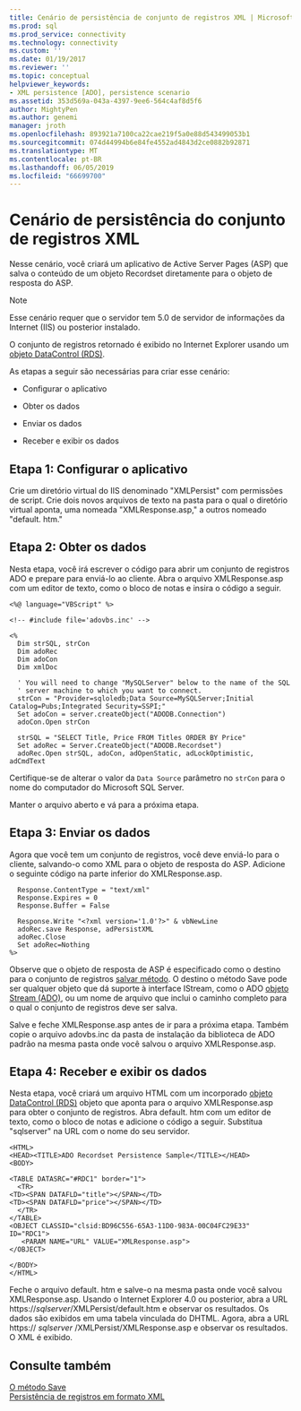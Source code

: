 ```yaml
---
title: Cenário de persistência de conjunto de registros XML | Microsoft Docs
ms.prod: sql
ms.prod_service: connectivity
ms.technology: connectivity
ms.custom: ''
ms.date: 01/19/2017
ms.reviewer: ''
ms.topic: conceptual
helpviewer_keywords:
- XML persistence [ADO], persistence scenario
ms.assetid: 353d569a-043a-4397-9ee6-564c4af8d5f6
author: MightyPen
ms.author: genemi
manager: jroth
ms.openlocfilehash: 893921a7100ca22cae219f5a0e88d543499053b1
ms.sourcegitcommit: 074d44994b6e84fe4552ad4843d2ce0882b92871
ms.translationtype: MT
ms.contentlocale: pt-BR
ms.lasthandoff: 06/05/2019
ms.locfileid: "66699700"
---
```

# <a name="xml-recordset-persistence-scenario"></a>Cenário de persistência do conjunto de registros XML
Nesse cenário, você criará um aplicativo de Active Server Pages (ASP) que salva o conteúdo de um objeto Recordset diretamente para o objeto de resposta do ASP.  
  
> [!NOTE]
>  Esse cenário requer que o servidor tem 5.0 de servidor de informações da Internet (IIS) ou posterior instalado.  
  
 O conjunto de registros retornado é exibido no Internet Explorer usando um [objeto DataControl (RDS)](../../../ado/reference/rds-api/datacontrol-object-rds.md).  
  
 As etapas a seguir são necessárias para criar esse cenário:  
  
-   Configurar o aplicativo  
  
-   Obter os dados  
  
-   Enviar os dados  
  
-   Receber e exibir os dados  
  
## <a name="step-1-set-up-the-application"></a>Etapa 1: Configurar o aplicativo  
 Crie um diretório virtual do IIS denominado "XMLPersist" com permissões de script. Crie dois novos arquivos de texto na pasta para o qual o diretório virtual aponta, uma nomeada "XMLResponse.asp," a outros nomeado "default. htm."  
  
## <a name="step-2-get-the-data"></a>Etapa 2: Obter os dados  
 Nesta etapa, você irá escrever o código para abrir um conjunto de registros ADO e prepare para enviá-lo ao cliente. Abra o arquivo XMLResponse.asp com um editor de texto, como o bloco de notas e insira o código a seguir.  
  
```  
<%@ language="VBScript" %>  
  
<!-- #include file='adovbs.inc' -->  
  
<%  
  Dim strSQL, strCon  
  Dim adoRec   
  Dim adoCon   
  Dim xmlDoc   
  
  ' You will need to change "MySQLServer" below to the name of the SQL   
  ' server machine to which you want to connect.  
  strCon = "Provider=sqloledb;Data Source=MySQLServer;Initial Catalog=Pubs;Integrated Security=SSPI;"  
  Set adoCon = server.createObject("ADODB.Connection")  
  adoCon.Open strCon  
  
  strSQL = "SELECT Title, Price FROM Titles ORDER BY Price"  
  Set adoRec = Server.CreateObject("ADODB.Recordset")  
  adoRec.Open strSQL, adoCon, adOpenStatic, adLockOptimistic, adCmdText  
```  
  
 Certifique-se de alterar o valor da `Data Source` parâmetro no `strCon` para o nome do computador do Microsoft SQL Server.  
  
 Manter o arquivo aberto e vá para a próxima etapa.  
  
## <a name="step-3-send-the-data"></a>Etapa 3: Enviar os dados  
 Agora que você tem um conjunto de registros, você deve enviá-lo para o cliente, salvando-o como XML para o objeto de resposta do ASP. Adicione o seguinte código na parte inferior do XMLResponse.asp.  
  
```  
  Response.ContentType = "text/xml"  
  Response.Expires = 0  
  Response.Buffer = False  
  
  Response.Write "<?xml version='1.0'?>" & vbNewLine  
  adoRec.save Response, adPersistXML  
  adoRec.Close  
  Set adoRec=Nothing  
%>  
```  
  
 Observe que o objeto de resposta de ASP é especificado como o destino para o conjunto de registros [salvar método](../../../ado/reference/ado-api/save-method.md). O destino o método Save pode ser qualquer objeto que dá suporte à interface IStream, como o ADO [objeto Stream (ADO)](../../../ado/reference/ado-api/stream-object-ado.md), ou um nome de arquivo que inclui o caminho completo para o qual o conjunto de registros deve ser salva.  
  
 Salve e feche XMLResponse.asp antes de ir para a próxima etapa. Também copie o arquivo adovbs.inc da pasta de instalação da biblioteca de ADO padrão na mesma pasta onde você salvou o arquivo XMLResponse.asp.  
  
## <a name="step-4-receive-and-display-the-data"></a>Etapa 4: Receber e exibir os dados  
 Nesta etapa, você criará um arquivo HTML com um incorporado [objeto DataControl (RDS)](../../../ado/reference/rds-api/datacontrol-object-rds.md) objeto que aponta para o arquivo XMLResponse.asp para obter o conjunto de registros. Abra default. htm com um editor de texto, como o bloco de notas e adicione o código a seguir. Substitua "sqlserver" na URL com o nome do seu servidor.  
  
```  
<HTML>  
<HEAD><TITLE>ADO Recordset Persistence Sample</TITLE></HEAD>  
<BODY>  
  
<TABLE DATASRC="#RDC1" border="1">  
  <TR>  
<TD><SPAN DATAFLD="title"></SPAN></TD>  
<TD><SPAN DATAFLD="price"></SPAN></TD>  
  </TR>  
</TABLE>  
<OBJECT CLASSID="clsid:BD96C556-65A3-11D0-983A-00C04FC29E33" ID="RDC1">  
   <PARAM NAME="URL" VALUE="XMLResponse.asp">  
</OBJECT>  
  
</BODY>  
</HTML>  
```  
  
 Feche o arquivo default. htm e salve-o na mesma pasta onde você salvou XMLResponse.asp. Usando o Internet Explorer 4.0 ou posterior, abra a URL https://*sqlserver*/XMLPersist/default.htm e observar os resultados. Os dados são exibidos em uma tabela vinculada do DHTML. Agora, abra a URL https:// *sqlserver* /XMLPersist/XMLResponse.asp e observar os resultados. O XML é exibido.  
  
## <a name="see-also"></a>Consulte também  
 [O método Save](../../../ado/reference/ado-api/save-method.md)   
 [Persistência de registros em formato XML](../../../ado/guide/data/persisting-records-in-xml-format.md)

